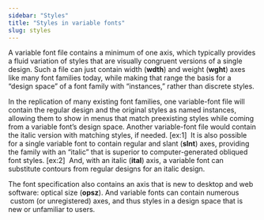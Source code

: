 ```yaml
---
sidebar: "Styles"
title: "Styles in variable fonts"
slug: styles
---
```

A variable font file contains a minimum of one axis, which typically provides a fluid variation of styles that are visually congruent versions of a single design. Such a file can just contain width (<strong>wdth</strong>) and weight (<strong>wght</strong>) axes like many font families today, while making that range the basis for a “design space” of a font family with “instances,” rather than discrete styles. 

In the replication of many existing font families, one variable-font file will contain the regular design and the original styles as named instances, allowing them to show in menus that match preexisting styles while coming from a variable font’s design space. Another variable-font file would contain the italic version with matching styles, if needed. [ex:1]  It is also possible for a single variable font to contain regular and slant (<strong>slnt</strong>) axes, providing the family with an “italic” that is superior to computer-generated obliqued font styles. [ex:2]  And, with an italic (<strong>ital</strong>) axis, a variable font can substitute contours from regular designs for an italic design. 

The font specification also contains an axis that is new to desktop and web software: optical size (<strong>opsz</strong>). And variable fonts can contain numerous  custom (or unregistered) axes, and thus styles in a design space that is new or unfamiliar to users.
